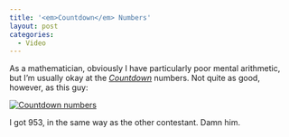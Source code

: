 ```yaml
---
title: '<em>Countdown</em> Numbers'
layout: post
categories:
  - Video
---
```

As a mathematician, obviously I have particularly poor mental arithmetic, but I’m usually okay at the _[Countdown](https://en.wikipedia.org/wiki/Countdown_(game_show))_ numbers. Not quite as good, however, as this guy:

[![Countdown numbers](https://img.youtube.com/vi/1XQo6PwS358/3.jpg)](https://www.youtube.com/watch?v=1XQo6PwS358)

I got 953, in the same way as the other contestant. Damn him.
